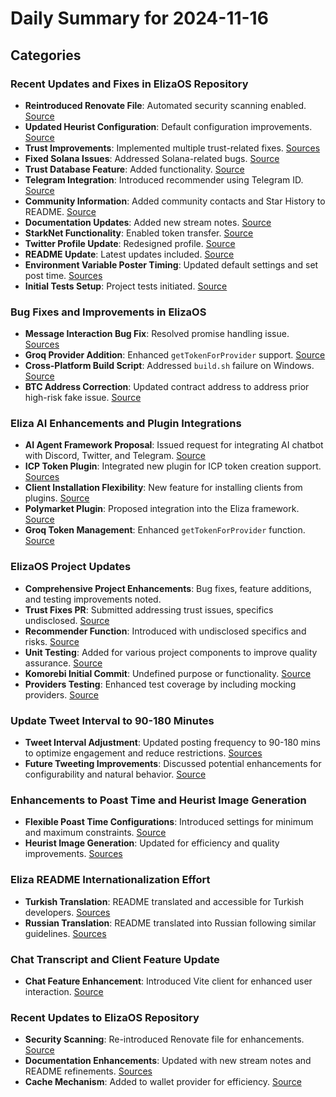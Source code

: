 # Daily Summary for 2024-11-16

## Categories

### Recent Updates and Fixes in ElizaOS Repository
- **Reintroduced Renovate File**: Automated security scanning enabled. [Source](https://github.com/elizaOS/eliza/commit/b5d6f591cd353988531e44f210e489b294fb4a92)
- **Updated Heurist Configuration**: Default configuration improvements. [Source](https://github.com/elizaOS/eliza/commit/4f4316e7ce3dbfc657c152fd8055c8a7b9e547b8)
- **Trust Improvements**: Implemented multiple trust-related fixes. [Sources](https://github.com/elizaOS/eliza/commit/0ddcd2f312d92a359fca4af3093a200562c96064)
- **Fixed Solana Issues**: Addressed Solana-related bugs. [Source](https://github.com/elizaOS/eliza/commit/c5a4f6ae8d9f79d6020710de2317220c27ce5930)
- **Trust Database Feature**: Added functionality. [Source](https://github.com/elizaOS/eliza/commit/a62d31246806030926604b1bfa42bd38b3230676)
- **Telegram Integration**: Introduced recommender using Telegram ID. [Source](https://github.com/elizaOS/eliza/commit/9511d21f7c4c4c6a36cdea1d3b6e03f0e5e127c7)
- **Community Information**: Added community contacts and Star History to README. [Source](https://github.com/elizaOS/eliza/commit/c03e09acc3837a00871cd5d2ce6be6640879796e)
- **Documentation Updates**: Added new stream notes. [Source](https://github.com/elizaOS/eliza/commit/4b1caa00b77b5eb23e15d3adc3774fd4d6062fe2)
- **StarkNet Functionality**: Enabled token transfer. [Source](https://github.com/elizaOS/eliza/commit/648800dd1c84600db723da88387622a97783882f)
- **Twitter Profile Update**: Redesigned profile. [Source](https://github.com/elizaOS/eliza/commit/c5992d3502de07b717a0b8852a7b67314d40b077)
- **README Update**: Latest updates included. [Source](https://github.com/elizaOS/eliza/commit/30587cdb6e95cf6f872e21e93151b8b994050585)
- **Environment Variable Poster Timing**: Updated default settings and set post time. [Sources](https://github.com/elizaOS/eliza/commit/7bc8edcddb989aeac34a03eb8f3d80790dd54304)
- **Initial Tests Setup**: Project tests initiated. [Source](https://github.com/elizaOS/eliza/commit/f0a32767a935ef2c435747d0daa188b9da24f946)

### Bug Fixes and Improvements in ElizaOS
- **Message Interaction Bug Fix**: Resolved promise handling issue. [Sources](https://github.com/elizaOS/eliza/commit/30a6ba512c0a92bf9bad1e34fd8538a98cbe856f)
- **Groq Provider Addition**: Enhanced `getTokenForProvider` support. [Source](https://github.com/elizaOS/eliza/pull/381)
- **Cross-Platform Build Script**: Addressed `build.sh` failure on Windows. [Source](https://github.com/elizaOS/eliza/issues/379)
- **BTC Address Correction**: Updated contract address to address prior high-risk fake issue. [Source](https://github.com/elizaOS/eliza/pull/374)

### Eliza AI Enhancements and Plugin Integrations
- **AI Agent Framework Proposal**: Issued request for integrating AI chatbot with Discord, Twitter, and Telegram. [Source](https://github.com/elizaOS/eliza/issues/352)
- **ICP Token Plugin**: Integrated new plugin for ICP token creation support. [Sources](https://github.com/elizaOS/eliza/commit/53775cb93154ed806bea2870b3e1323619ae3ba9)
- **Client Installation Flexibility**: New feature for installing clients from plugins. [Source](https://github.com/elizaOS/eliza/pull/371)
- **Polymarket Plugin**: Proposed integration into the Eliza framework. [Source](https://github.com/elizaOS/eliza/issues/372)
- **Groq Token Management**: Enhanced `getTokenForProvider` function. [Source](https://github.com/elizaOS/eliza/commit/1c2c31572303f226cb2337a9b8f277b8165be33a)

### ElizaOS Project Updates
- **Comprehensive Project Enhancements**: Bug fixes, feature additions, and testing improvements noted.
- **Trust Fixes PR**: Submitted addressing trust issues, specifics undisclosed. [Source](https://github.com/elizaOS/eliza/pull/347)
- **Recommender Function**: Introduced with undisclosed specifics and risks. [Source](https://github.com/elizaOS/eliza/pull/345)
- **Unit Testing**: Added for various project components to improve quality assurance. [Source](https://github.com/elizaOS/eliza/pull/367)
- **Komorebi Initial Commit**: Undefined purpose or functionality. [Source](https://github.com/elizaOS/eliza/pull/361)
- **Providers Testing**: Enhanced test coverage by including mocking providers. [Source](https://github.com/elizaOS/eliza/commit/dd15e20a46f796ce018c696ccf794e7a2c99042f)

### Update Tweet Interval to 90-180 Minutes
- **Tweet Interval Adjustment**: Updated posting frequency to 90-180 mins to optimize engagement and reduce restrictions. [Sources](https://github.com/elizaOS/eliza/commit/ccdf3db6798f071a4f3ee3afab9f0ae708ce10be)
- **Future Tweeting Improvements**: Discussed potential enhancements for configurability and natural behavior. [Source](https://github.com/elizaOS/eliza/pull/360)

### Enhancements to Poast Time and Heurist Image Generation
- **Flexible Poast Time Configurations**: Introduced settings for minimum and maximum constraints. [Source](https://github.com/elizaOS/eliza/pull/350)
- **Heurist Image Generation**: Updated for efficiency and quality improvements. [Sources](https://github.com/elizaOS/eliza/commit/e28c98b7ab0d5279ee18710332bda2d501aba5ef)

### Eliza README Internationalization Effort
- **Turkish Translation**: README translated and accessible for Turkish developers. [Sources](https://github.com/elizaOS/eliza/commit/8b1015c3b27883b7e37e83ab2e4893f8bf3bfdd6)
- **Russian Translation**: README translated into Russian following similar guidelines. [Sources](https://github.com/elizaOS/eliza/commit/5a464b1237cc53acc57b196105f402501da54df6)

### Chat Transcript and Client Feature Update
- **Chat Feature Enhancement**: Introduced Vite client for enhanced user interaction. [Source](https://github.com/elizaOS/eliza/pull/382)

### Recent Updates to ElizaOS Repository
- **Security Scanning**: Re-introduced Renovate file for enhancements. [Source](https://github.com/elizaOS/eliza/pull/358)
- **Documentation Enhancements**: Updated with new stream notes and README refinements. [Sources](https://github.com/elizaOS/eliza/pull/364)
- **Cache Mechanism**: Added to wallet provider for efficiency. [Source](https://github.com/elizaOS/eliza/commit/56e4589771aeb24d56ba840b705a2f5c7c79fdfd)
